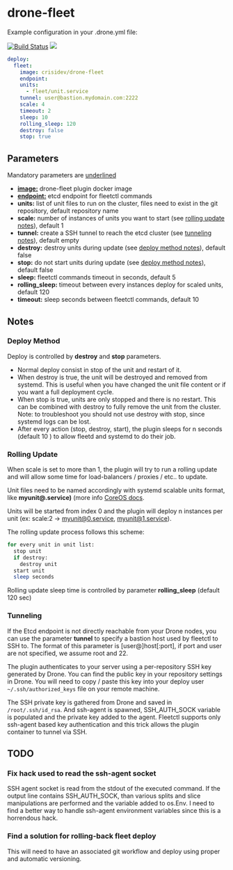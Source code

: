 # drone-fleet
Example configuration in your .drone.yml file:

[![Build Status](https://drone.crisidev.org/api/badges/crisidev/drone-fleet/status.svg)](https://drone.crisidev.org/crisidev/drone-fleet)
[![](https://badge.imagelayers.io/crisidev/drone-fleet:latest.svg)](https://imagelayers.io/?images=crisidev/drone-fleet:latest 'Get your own badge on imagelayers.io')

```yaml
deploy:
  fleet:
    image: crisidev/drone-fleet
    endpoint:
    units:
      - fleet/unit.service
    tunnel: user@bastion.mydomain.com:2222
    scale: 4
    timeout: 2
    sleep: 10
    rolling_sleep: 120
    destroy: false
    stop: true
```

## Parameters
Mandatory parameters are <u>underlined</u>

* <u><b>image:</b></u> drone-fleet plugin docker image
* <u><b>endpoint:</b></u> etcd endpoint for fleetctl commands
* <b>units:</b> list of unit files to run on the cluster, files need to exist in the git repository, default repository name
* <b>scale:</b> number of instances of units you want to start (see [rolling update notes](DOCS.md#rolling-update)), default 1
* <b>tunnel:</b> create a SSH tunnel to reach the etcd cluster (see [tunneling notes](DOCS.md#tunneling)), default empty
* <b>destroy:</b> destroy units during update (see [deploy method notes](DOCS.md#deploy-method)), default false
* <b>stop:</b> do not start units during update (see [deploy method notes](DOCS.md#deploy-method)), default false
* <b>sleep:</b> fleetctl commands timeout in seconds, default 5
* <b>rolling_sleep:</b> timeout between every instances deploy for scaled units, default 120
* <b>timeout:</b> sleep seconds between fleetctl commands, default 10

## Notes
### Deploy Method
Deploy is controlled by <b>destroy</b> and <b>stop</b> parameters. 

* Normal deploy consist in stop of the unit and restart of it.
* When destroy is true, the unit will be destroyed and removed from systemd. This is useful when you have changed the unit file content or if you want a full deployment cycle.
* When stop is true, units are only stopped and there is no restart. This can be combined with destroy to fully remove the unit from the cluster. Note: to troubleshoot you should not use destroy with stop, since systemd logs can be lost.
* After every action (stop, destroy, start), the plugin sleeps for n seconds (default 10 ) to allow fleetd and systemd to do their job.

### Rolling Update
When scale is set to more than 1, the plugin will try to run a rolling update and will allow some time for load-balancers / proxies / etc.. to update. 

Unit files need to be named accordingly with systemd scalable units format, like <b>myunit@.service)</b> (more info [CoreOS docs](https://coreos.com/fleet/docs/latest/launching-containers-fleet.html).

Units will be started from index 0 and the plugin will deploy n instances per unit (ex: scale:2 -> myunit@0.service, myunit@1.service).

The rolling update process follows this scheme:

```bash
for every unit in unit list:
  stop unit
  if destroy:
    destroy unit
  start unit
  sleep seconds
```

Rolling update sleep time is controlled by parameter <b>rolling_sleep</b>  (default 120 sec)

### Tunneling
If the Etcd endpoint is not directly reachable from your Drone nodes, you can use the parameter <b>tunnel</b> to specify a bastion host used by fleetctl to SSH to. The format of this parameter is
[user@]host[:port], if port and user are not specified, we assume root and 22.

The plugin authenticates to your server using a per-repository SSH key generated by Drone. You can find the public key in your repository settings in Drone. You will need to copy / paste this key into your deploy user `~/.ssh/authorized_keys` file on your remote machine.

The SSH private key is gathered from Drone and saved in `/root/.ssh/id_rsa`. And ssh-agent is spawned, SSH_AUTH_SOCK variable is populated and the private key added to the agent.
Fleetctl supports only ssh-agent based key authentication and this trick allows the plugin container to tunnel via SSH.

## TODO
### Fix hack used to read the ssh-agent socket
SSH agent socket is read from the stdout of the executed command. If the output line contains SSH_AUTH_SOCK, than various splits and slice manipulations are performed and the variable added to os.Env. I need to find a better way to handle ssh-agent environment variables since this is a horrendous hack.

### Find a solution for rolling-back fleet deploy
This will need to have an associated git workflow and deploy using proper and automatic versioning.
